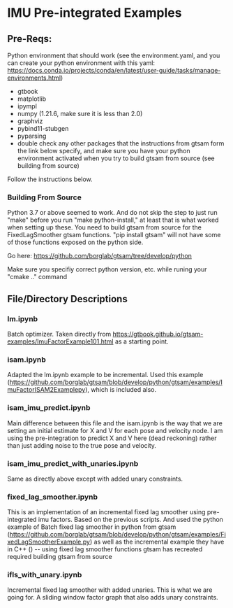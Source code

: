 # IMU Pre-integrated Examples

## Pre-Reqs:

Python environment that should work (see the environment.yaml, and you can create your python environment with this yaml: https://docs.conda.io/projects/conda/en/latest/user-guide/tasks/manage-environments.html)

 - gtbook
 - matplotlib
 - ipympl
 - numpy (1.21.6, make sure it is less than 2.0)
 - graphviz
 - pybind11-stubgen
 - pyparsing 
 - double check any other packages that the instructions from gtsam form the link below specify, and make sure you have your python environment activated when you try to build gtsam from source (see building from source)


Follow the instructions below. 

### Building From Source

Python 3.7 or above seemed to work. And do not skip the step to just run "make" before you run "make python-install," at least that is what worked when setting up these. You need to build gtsam from source for the FixedLagSmoother gtsam functions.
"pip install gtsam" will not have some of those functions exposed on the python side.


Go here: https://github.com/borglab/gtsam/tree/develop/python

Make sure you specifiy correct python version, etc. while runing your "cmake .." command


## File/Directory Descriptions

### lm.ipynb

Batch optimizer. Taken directly from https://gtbook.github.io/gtsam-examples/ImuFactorExample101.html as a starting point.

### isam.ipynb

Adapted the lm.ipynb example to be incremental. Used this example (https://github.com/borglab/gtsam/blob/develop/python/gtsam/examples/ImuFactorISAM2Examplepy), which is included also.

### isam_imu_predict.ipynb

Main difference between this file and the isam.ipynb is the way that we are setting an initial estimate for X and V for each pose and velocity node. I am using the pre-integration to predict X and V here (dead reckoning) rather than just adding noise to the true pose and velocity.

### isam_imu_predict_with_unaries.ipynb

Same as directly above except with added unary constraints.

### fixed_lag_smoother.ipynb

This is an implementation of an incremental fixed lag smoother using pre-integrated imu factors. Based on the previous scripts. And used the python example of Batch fixed lag smoother in python from gtsam (https://github.com/borglab/gtsam/blob/develop/python/gtsam/examples/FixedLagSmootherExample.py) as well as the incremental example they have in C++ () -- using fixed lag smoother functions gtsam has recreated required building gtsam from source

### ifls_with_unary.ipynb

Incremental fixed lag smoother with added unaries. This is what we are going for. A sliding window factor graph that also adds unary constraints.









